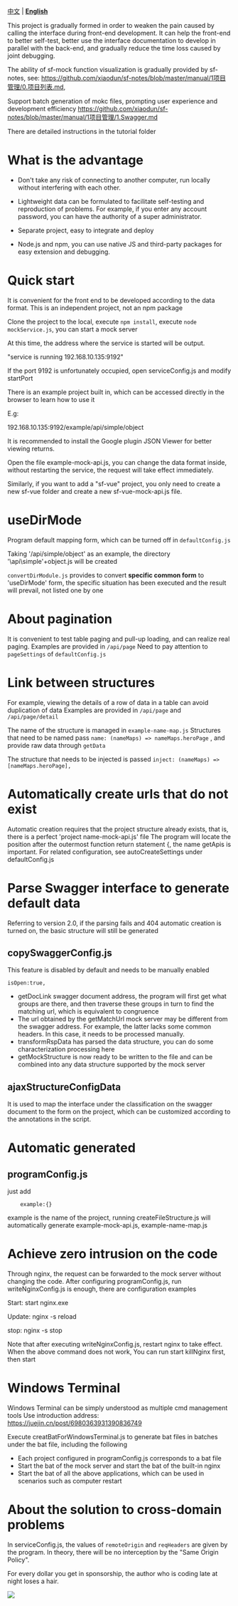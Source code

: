 [中文](https://github.com/xiaodun/sf-mock) | [**English**](https://github.com/xiaodun/sf-mock/blob/master/README-en.md)

This project is gradually formed in order to weaken the pain caused by calling the interface during front-end development. It can help the front-end to better self-test, better use the interface documentation to develop in parallel with the back-end, and gradually reduce the time loss caused by joint debugging.

The ability of sf-mock function visualization is gradually provided by sf-notes, see: https://github.com/xiaodun/sf-notes/blob/master/manual/1项目管理/0.项目列表.md,

Support batch generation of mokc files, prompting user experience and development efficiency https://github.com/xiaodun/sf-notes/blob/master/manual/1项目管理/1.Swagger.md


There are detailed instructions in the tutorial folder

# What is the advantage

- Don't take any risk of connecting to another computer, run locally without interfering with each other.

- Lightweight data can be formulated to facilitate self-testing and reproduction of problems. For example, if you enter any account password, you can have the authority of a super administrator.

- Separate project, easy to integrate and deploy

- Node.js and npm, you can use native JS and third-party packages for easy extension and debugging.

# Quick start

It is convenient for the front end to be developed according to the data format. This is an independent project, not an npm package

Clone the project to the local, execute `npm install`, execute `node mockService.js`, you can start a mock server

At this time, the address where the service is started will be output.

"service is running 192.168.10.135:9192"

If the port 9192 is unfortunately occupied, open serviceConfig.js and modify startPort

There is an example project built in, which can be accessed directly in the browser to learn how to use it

E.g:

192.168.10.135:9192/example/api/simple/object

It is recommended to install the Google plugin JSON Viewer for better viewing returns.

Open the file example-mock-api.js, you can change the data format inside, without restarting the service, the request will take effect immediately.

Similarly, if you want to add a "sf-vue" project, you only need to create a new sf-vue folder and create a new sf-vue-mock-api.js file.

# useDirMode

Program default mapping form, which can be turned off in `defaultConfig.js`

Taking '/api/simple/object' as an example, the directory '\api\simple'+object.js will be created

`convertDirModule.js` provides to convert **specific common form** to 'useDirMode' form, the specific situation has been executed and the result will prevail, not listed one by one

# About pagination

It is convenient to test table paging and pull-up loading, and can realize real paging.
Examples are provided in `/api/page`
Need to pay attention to `pageSettings` of `defaultConfig.js`

# Link between structures

For example, viewing the details of a row of data in a table can avoid duplication of data
Examples are provided in `/api/page` and `/api/page/detail`

The name of the structure is managed in `example-name-map.js`
Structures that need to be named pass `name: (nameMaps) => nameMaps.heroPage` , and provide raw data through `getData`

The structure that needs to be injected is passed `inject: (nameMaps) => [nameMaps.heroPage],`

# Automatically create urls that do not exist

Automatic creation requires that the project structure already exists, that is, there is a perfect 'project name-mock-api.js' file
The program will locate the position after the outermost function return statement {, the name getApis is important.
For related configuration, see autoCreateSettings under defaultConfig.js

# Parse Swagger interface to generate default data

Referring to version 2.0, if the parsing fails and 404 automatic creation is turned on, the basic structure will still be generated

## copySwaggerConfig.js

This feature is disabled by default and needs to be manually enabled

````
isOpen:true,
````

- getDocLink swagger document address, the program will first get what groups are there, and then traverse these groups in turn to find the matching url, which is equivalent to congruence
- The url obtained by the getMatchUrl mock server may be different from the swagger address. For example, the latter lacks some common headers. In this case, it needs to be processed manually.
- transformRspData has parsed the data structure, you can do some characterization processing here
- getMockStructure is now ready to be written to the file and can be combined into any data structure supported by the mock server

## ajaxStructureConfigData

It is used to map the interface under the classification on the swagger document to the form on the project, which can be customized according to the annotations in the script.

# Automatic generated

## programConfig.js

just add

````
    example:{}
````

example is the name of the project, running createFileStructure.js will automatically generate example-mock-api.js, example-name-map.js

# Achieve zero intrusion on the code

Through nginx, the request can be forwarded to the mock server without changing the code. After configuring programConfig.js, run
writeNginxConfig.js is enough, there are configuration examples

Start: start nginx.exe

Update: nginx -s reload

stop: nginx -s stop

Note that after executing writeNginxConfig.js, restart nginx to take effect. When the above command does not work,
You can run start killNginx first, then start

# Windows Terminal

Windows Terminal can be simply understood as multiple cmd management tools
Use introduction address: https://juejin.cn/post/6980363931390836749

Execute creatBatForWindowsTerminal.js to generate bat files in batches under the bat file, including the following

- Each project configured in programConfig.js corresponds to a bat file
- Start the bat of the mock server and start the bat of the built-in nginx
- Start the bat of all the above applications, which can be used in scenarios such as computer restart

# About the solution to cross-domain problems

In serviceConfig.js, the values ​​of `remoteOrigin` and `reqHeaders` are given by the program. In theory, there will be no interception by the "Same Origin Policy".


For every dollar you get in sponsorship, the author who is coding late at night loses a hair.

![](./images/zfb.png)
